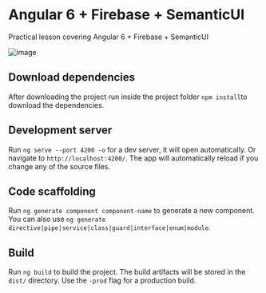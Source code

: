 # Angular 6 + Firebase + SemanticUI
Practical lesson covering Angular 6 + Firebase + SemanticUI

![image](https://user-images.githubusercontent.com/36966980/46382194-276a2900-c667-11e8-8771-d63504c808cc.png)

## Download dependencies

After downloading the project run inside the project folder `npm install`to download the dependencies.

## Development server

Run `ng serve --port 4200 -o` for a dev server, it will open automatically. Or navigate to `http://localhost:4200/`. The app will automatically reload if you change any of the source files.

## Code scaffolding

Run `ng generate component component-name` to generate a new component. You can also use `ng generate directive|pipe|service|class|guard|interface|enum|module`.

## Build

Run `ng build` to build the project. The build artifacts will be stored in the `dist/` directory. Use the `-prod` flag for a production build.

